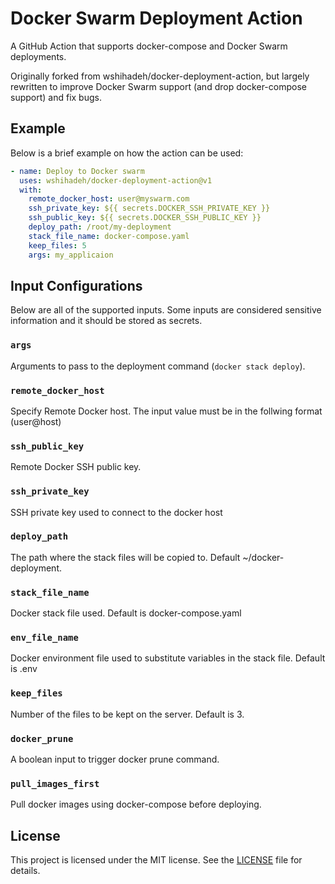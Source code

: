 # Docker Swarm Deployment Action

A GitHub Action that supports docker-compose and Docker Swarm deployments.

Originally forked from wshihadeh/docker-deployment-action, but largely rewritten
to improve Docker Swarm support (and drop docker-compose support) and fix bugs.

## Example

Below is a brief example on how the action can be used:

```yaml
- name: Deploy to Docker swarm
  uses: wshihadeh/docker-deployment-action@v1
  with:
    remote_docker_host: user@myswarm.com
    ssh_private_key: ${{ secrets.DOCKER_SSH_PRIVATE_KEY }}
    ssh_public_key: ${{ secrets.DOCKER_SSH_PUBLIC_KEY }}
    deploy_path: /root/my-deployment
    stack_file_name: docker-compose.yaml
    keep_files: 5
    args: my_applicaion
```

## Input Configurations

Below are all of the supported inputs. Some inputs are considered sensitive information and it should be stored as secrets.

### `args`

Arguments to pass to the deployment command (`docker stack deploy`).

### `remote_docker_host`

Specify Remote Docker host. The input value must be in the follwing format (user@host)

### `ssh_public_key`

Remote Docker SSH public key.

### `ssh_private_key`

SSH private key used to connect to the docker host

### `deploy_path`
The path where the stack files will be copied to. Default ~/docker-deployment.

### `stack_file_name`
Docker stack file used. Default is docker-compose.yaml

### `env_file_name`
Docker environment file used to substitute variables in the stack file. Default is .env

### `keep_files`
Number of the files to be kept on the server. Default is 3.

### `docker_prune`
A boolean input to trigger docker prune command.

### `pull_images_first`
Pull docker images using docker-compose before deploying.

## License

This project is licensed under the MIT license. See the [LICENSE](LICENSE) file for details.
